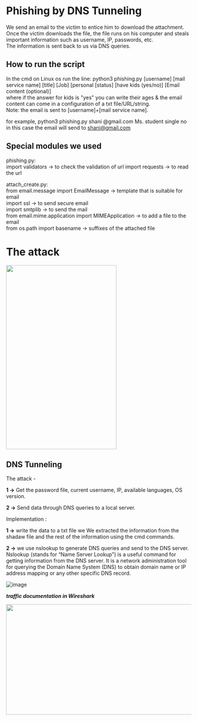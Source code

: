 # Phishing by DNS Tunneling
We send an email to the victim to entice him to download the attachment.  
Once the victim downloads the file, the file runs on his computer and steals important information such as username, IP, passwords, etc.  
The information is sent back to us via DNS queries. 
## How to run the script
In the cmd on Linux os run the line: python3 phishing.py [username] [mail service name] [title] [Job] [personal [status] [have kids (yes/no)] [Email content (optional)]  
where if the answer for kids is "yes" you can write their ages & the email content can come in a configuration of a txt file/URL/string.  
Note: the email is sent to [username]+[mail service name].

for example, python3 phishing.py shani @gmail.com Ms. student single no
in this case the email will send to shani@gmail.com  

## Special modules we used
phishing.py:  
import validators -> to check the validation of url
import requests -> to read the url

attach_create.py:  
from email.message import EmailMessage -> template that is suitable for email  
import ssl -> to send secure email  
import smtplib  -> to send the mail  
from email.mime.application import MIMEApplication -> to add a file to the email  
from os.path import basename -> suffixes of the attached file 

# The attack
<img src = https://user-images.githubusercontent.com/92265738/204932664-e4af7f73-5b0f-499d-8221-7ec0dd33c977.png width="300" height="500">





## DNS Tunneling

The attack - 

**1 ->** Get the password file, current username, IP, available languages, OS version.

**2 ->** Send data through DNS queries to a local server.

Implementation :

**1 ->** write the data to a txt file we We extracted the information from the shadaw file and the rest of the information using the cmd commands.

**2 ->** we use nslookup to generate DNS queries and send to the DNS server. 
     Nslookup (stands for “Name Server Lookup”) is a useful command for getting information from the DNS server. It is a network administration tool for querying the        Domain Name System (DNS) to obtain domain name or IP address mapping or any other specific DNS record.
     
    

![image](https://user-images.githubusercontent.com/86716307/205019126-3c62f71a-d851-4926-88e9-4aa7bea519b1.png)

***traffic documentation in Wireshark***

<img src = https://user-images.githubusercontent.com/92265738/204931996-71458311-813b-42b4-a43f-5d3c944980c7.png width="700" height="300">
